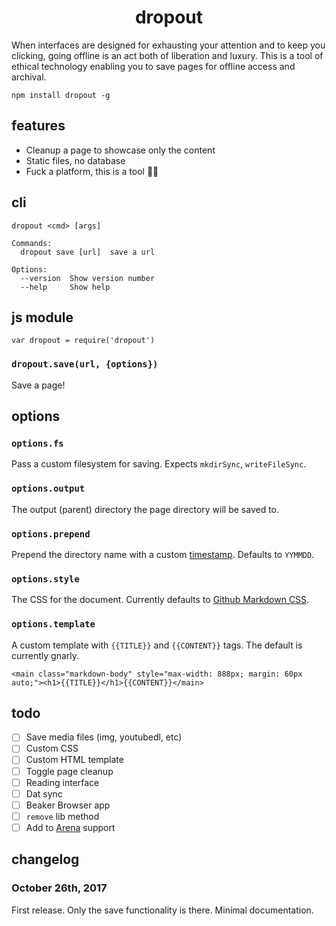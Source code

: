 <h1 align="center">dropout</h1>

When interfaces are designed for exhausting your attention and to keep you clicking, going offline is an act both of liberation and luxury. This is a tool of ethical technology enabling you to save pages for offline access and archival.

```
npm install dropout -g
```

## features

- Cleanup a page to showcase only the content
- Static files, no database
- Fuck a platform, this is a tool 🖕🎉

## cli

```
dropout <cmd> [args]

Commands:
  dropout save [url]  save a url

Options:
  --version  Show version number
  --help     Show help
```

## js module

```
var dropout = require('dropout')
```

### `dropout.save(url, {options})`

Save a page!

## options

### `options.fs`

Pass a custom filesystem for saving. Expects `mkdirSync`, `writeFileSync`.

### `options.output`

The output (parent) directory the page directory will be saved to.

### `options.prepend`

Prepend the directory name with a custom [timestamp](https://www.npmjs.com/package/time-stamp). Defaults to `YYMMDD`.

### `options.style`

The CSS for the document. Currently defaults to [Github Markdown CSS](https://github.com/sindresorhus/github-markdown-css).

### `options.template`

A custom template with `{{TITLE}}` and `{{CONTENT}}` tags. The default is currently gnarly.

```
<main class="markdown-body" style="max-width: 888px; margin: 60px auto;"><h1>{{TITLE}}</h1>{{CONTENT}}</main>
```

## todo

- [ ] Save media files (img, youtubedl, etc)
- [ ] Custom CSS
- [ ] Custom HTML template
- [ ] Toggle page cleanup
- [ ] Reading interface
- [ ] Dat sync
- [ ] Beaker Browser app
- [ ] `remove` lib method
- [ ] Add to [Arena](https://are.na) support

## changelog

### October 26th, 2017

First release. Only the save functionality is there. Minimal documentation.